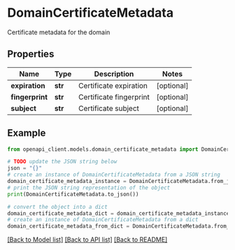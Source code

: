 # DomainCertificateMetadata

Certificate metadata for the domain

## Properties

Name | Type | Description | Notes
------------ | ------------- | ------------- | -------------
**expiration** | **str** | Certificate expiration | [optional] 
**fingerprint** | **str** | Certificate fingerprint | [optional] 
**subject** | **str** | Certificate subject | [optional] 

## Example

```python
from openapi_client.models.domain_certificate_metadata import DomainCertificateMetadata

# TODO update the JSON string below
json = "{}"
# create an instance of DomainCertificateMetadata from a JSON string
domain_certificate_metadata_instance = DomainCertificateMetadata.from_json(json)
# print the JSON string representation of the object
print(DomainCertificateMetadata.to_json())

# convert the object into a dict
domain_certificate_metadata_dict = domain_certificate_metadata_instance.to_dict()
# create an instance of DomainCertificateMetadata from a dict
domain_certificate_metadata_from_dict = DomainCertificateMetadata.from_dict(domain_certificate_metadata_dict)
```
[[Back to Model list]](../README.md#documentation-for-models) [[Back to API list]](../README.md#documentation-for-api-endpoints) [[Back to README]](../README.md)


